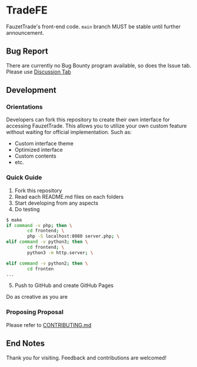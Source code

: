 # TradeFE
FauzetTrade's front-end code. `main` branch MUST be stable until further announcement.

## Bug Report
There are currently no Bug Bounty program available, so does the Issue tab.
Please use [Discussion Tab](https://github.com/Fauzet/TradeFE/discussions)

## Development
### Orientations
Developers can fork this repository to create their own interface for accessing FauzetTrade.
This allows you to utilize your own custom feature without waiting for official implementation.
Such as:
 - Custom interface theme
 - Optimized interface
 - Custom contents
 - etc.
### Quick Guide
1. Fork this repository
2. Read each README.md files on each folders
3. Start developing from any aspects
4. Do testing
```sh
$ make
if command -v php; then \
        cd frontend; \
        php -S localhost:8080 server.php; \
elif command -v python3; then \
        cd frontend; \
        python3 -m http.server; \

elif command -v python2; then \
        cd fronten
...
```
5. Push to GitHub and create GitHub Pages

Do as creative as you are
### Proposing Proposal
Please refer to [CONTRIBUTING.md](CONTRIBUTING.md)

## End Notes
Thank you for visiting. Feedback and contributions are welcomed!
